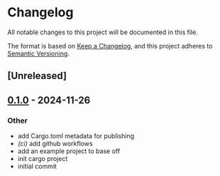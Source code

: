 # Changelog

All notable changes to this project will be documented in this file.

The format is based on [Keep a Changelog](https://keepachangelog.com/en/1.0.0/),
and this project adheres to [Semantic Versioning](https://semver.org/spec/v2.0.0.html).

## [Unreleased]

## [0.1.0](https://github.com/noahdotpy/idwt-rs/releases/tag/v0.1.0) - 2024-11-26

### Other

- add Cargo.toml metadata for publishing
- *(ci)* add github workflows
- add an example project to base off
- init cargo project
- initial commit
